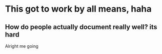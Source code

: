 # This got to work by all means, haha
## How do people actually document really well? its hard

Alright me going
